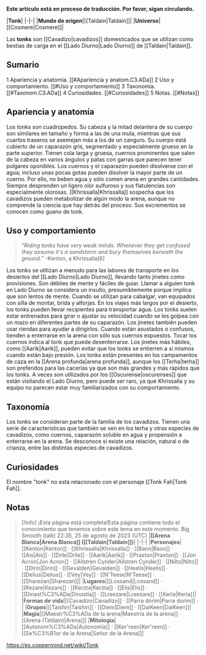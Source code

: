 **Este artículo está en proceso de traducción. Por favor, sigan circulando.**


|**Tonk**|
|-|-|
|**Mundo de origen**|[[Taldain\|Taldain]]|
|**Universo**|[[Cosmere\|Cosmere]]|

Las **tonks** son [[Cavadizo\|cavadizos]] domesticados que se utilizan como bestias de carga en el [[Lado Diurno\|Lado Diurno]] de [[Taldain\|Taldain]].

## Sumario

1 Apariencia y anatomía. [[#Apariencia y anatom.C3.ADa]] 
2 Uso y comportamiento. [[#Uso y comportamiento]] 
3 Taxonomía. [[#Taxonom.C3.ADa]] 
4 Curiosidades. [[#Curiosidades]] 
5 Notas. [[#Notas]] 


## Apariencia y anatomía
Los tonks son cuadrúpedos. Su cabeza y la mitad delantera de su cuerpo son similares en tamaño y forma a las de una mula, mientras que sus cuartos traseros se asemejan más a los de un canguro. Su cuerpo está cubierto de un caparazón gris, segmentado y especialmente grueso en la parte superior. Tienen cola larga y gruesa, cuernos prominentes que salen de la cabeza en varios ángulos y patas con garras que parecen tener pulgares oponibles.
Los cuernos y el caparazón pueden disolverse con el agua; incluso unas pocas gotas pueden disolver la mayor parte de un cuerno. Por ello, no beben agua y sólo comen arena en grandes cantidades.
Siempre desprenden un ligero olor sulfuroso y sus flatulencias son especialmente olorosas. [[Khrissalla\|Khrissalla]] sospecha que los cavadizos pueden metabolizar de algún modo la arena, aunque no comprende la ciencia que hay detrás del proceso. Sus excrementos se conocen como guano de tonk.

## Uso y comportamiento
>“*Riding tonks have very weak minds. Whenever they get confused they assume it's a sandstorm and bury themselves beneath the ground.*”
\-Kenton, a Khrissalla[6]

Los tonks se utilizan a menudo para las labores de transporte en los desiertos del [[Lado Diurno\|Lado Diurno]], llevando tanto jinetes como provisiones. Son débiles de mente y fáciles de guiar. Llamar a alguien tonk en Lado Diurno se considera un insulto, presumiblemente porque implica que son lentos de mente.
Cuando se utilizan para cabalgar, van equipados con silla de montar, brida y alforjas. En los viajes más largos por el desierto, los tonks pueden llevar recipientes para transportar agua. Los tonks suelen estar entrenados para girar o ajustar su velocidad cuando se les golpea con un mazo en diferentes partes de su caparazón. Los jinetes también pueden usar riendas para ayudar a dirigirlos. Cuando están asustados o confusos, tienden a enterrarse en la arena con sólo sus cuernos expuestos. Tocar los cuernos indica al tonk que puede desenterrarse. Los jinetes más hábiles, como [[Aarik\|Aarik]], pueden evitar que los tonks se entierren a sí mismos cuando están bajo presión. Los tonks están presentes en los campamentos de caza en la [[Arena profunda\|arena profunda]], aunque los [[Terha\|terha]] son preferidos para las cacerías ya que son más grandes y más rápidos que los tonks.
A veces son utilizados por los [[Oscurense\|oscurenses]] que están visitando el Lado Diurno, pero puede ser raro, ya que Khrissalla y su equipo no parecen estar muy familiarizados con su comportamiento.

## Taxonomía
Los tonks se consideran parte de la familia de los cavadizos. Tienen una serie de características que también se ven en los terha y otras especies de cavadizos, como cuernos, caparazón soluble en agua y propensión a enterrarse en la arena. Se desconoce si existe una relación, natural o de crianza, entre las distintas especies de cavadizos.

## Curiosidades
El nombre "tonk" no está relacionado con el personaje [[Tonk Fah\|Tonk Fah]].
## Notas

> [!info] ¡Esta página está completa!Esta página contiene todo el conocimiento que tenemos sobre este tema en este momento.
Big Smooth (talk) 22:35, 25 de agosto de 2023 (UTC)
|**[[Arena Blanca\|Arena Blanca]] ([[Taldain\|Taldain]])**|
|-|-|
|**Personajes**|[[Kenton\|Kenton]] · [[Khrissalla\|Khrissalla]] · [[Baon\|Baon]] · [[Ais\|Ais]] · [[Drile\|Drile]] · [[Aarik\|Aarik]] · [[Praxton\|Praxton]] · [[Jon Acron\|Jon Acron]] · [[Allstren Cynder\|Allstren Cynder]] · [[Nilto\|Nilto]] · [[Dirin\|Dirin]] · [[Gevalden\|Gevalden]] · [[Heelis\|Heelis]] · [[Delius\|Delius]] · [[Vey\|Vey]] · [[N'Teese\|N'Teese]] · [[Sharezan\|Sharezan]]|
|**Lugares**|[[Lossand\|Lossand]] · [[Kezare\|Kezare]] · [[Kerzta\|Kerzta]] · [[Elis\|Elis]] · [[Dinast%C3%ADa\|Dinastía]] · [[Lraezare\|Lraezare]] · [[Kerla\|Kerla]]|
|**Formas de vida**|[[Cavadizo\|Cavadizo]] · [[Parra dorim\|Parra dorim]] · |
|**Grupos**|[[Taishin\|Taishin]] · [[Diem\|Diem]] · [[DaiKeen\|DaiKeen]]|
|**Magia**|[[Maestr%C3%ADa de la arena\|Maestría de la arena]] · [[Arena (Taldain)\|Arena]]|
|**Mitología**|[[Autonom%C3%ADa\|Autonomía]] · [[Ker'reen\|Ker'reen]] · [[Se%C3%B1or de la Arena\|Señor de la Arena]]|



https://es.coppermind.net/wiki/Tonk